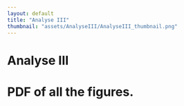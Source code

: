 ```yaml
---
layout: default
title: "Analyse III"
thumbnail: "assets/AnalyseIII/AnalyseIII_thumbnail.png"
---
```

<h1>Analyse III<h1>

PDF of all the figures.

<html>
  <head>
    <meta charset="utf-8" />
        <meta name="viewport" content="width=device-width">
  </head>
  <body>
    <object data="{{ site.baseurl }}/assets/AnalyseIII/AnalyseIII.pdf" type="application/pdf" style="min-height:100vh;width:100%"></object>
  </body>
</html>


